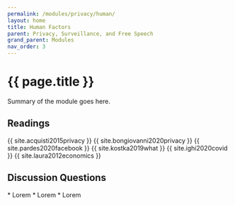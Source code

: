 ```yaml
---
permalink: /modules/privacy/human/
layout: home
title: Human Factors
parent: Privacy, Surveillance, and Free Speech
grand_parent: Modules
nav_order: 3
---
```


# {{ page.title }}
Summary of the module goes here.

<h2 class="text-delta">Readings</h2>
{{ site.acquisti2015privacy }}
{{ site.bongiovanni2020privacy }}
{{ site.pardes2020facebook }}
{{ site.kostka2019what }}
{{ site.ighi2020covid }}
{{ site.laura2012economics }}

<h2 class="text-delta">Discussion Questions</h2>
* Lorem
* Lorem
* Lorem